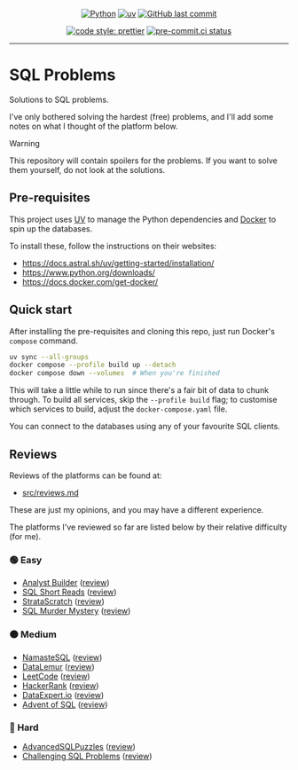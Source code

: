 <div align="center">

[![Python](https://img.shields.io/badge/Python-3.11+-blue.svg)](https://www.python.org/downloads/release/python-3110/)
[![uv](https://img.shields.io/endpoint?url=https://raw.githubusercontent.com/astral-sh/uv/main/assets/badge/v0.json)](https://github.com/astral-sh/uv)
[![GitHub last commit](https://img.shields.io/github/last-commit/Bilbottom/sql-problems)](https://shields.io/badges/git-hub-last-commit)

[![code style: prettier](https://img.shields.io/badge/code_style-prettier-ff69b4.svg?style=flat-square)](https://github.com/prettier/prettier)
[![pre-commit.ci status](https://results.pre-commit.ci/badge/github/Bilbottom/sql-problems/main.svg)](https://results.pre-commit.ci/latest/github/Bilbottom/sql-problems/main)

</div>

---

# SQL Problems

Solutions to SQL problems.

I've only bothered solving the hardest (free) problems, and I'll add some notes on what I thought of the platform below.

> [!WARNING]
>
> This repository will contain spoilers for the problems. If you want to solve them yourself, do not look at the solutions.

## Pre-requisites

This project uses [UV](https://docs.astral.sh/uv/) to manage the Python dependencies and [Docker](https://www.docker.com/) to spin up the databases.

To install these, follow the instructions on their websites:

- https://docs.astral.sh/uv/getting-started/installation/
- https://www.python.org/downloads/
- https://docs.docker.com/get-docker/

## Quick start

After installing the pre-requisites and cloning this repo, just run Docker's `compose` command.

```bash
uv sync --all-groups
docker compose --profile build up --detach
docker compose down --volumes  # When you're finished
```

This will take a little while to run since there's a fair bit of data to chunk through. To build all services, skip the `--profile build` flag; to customise which services to build, adjust the `docker-compose.yaml` file.

You can connect to the databases using any of your favourite SQL clients.

## Reviews

Reviews of the platforms can be found at:

- [src/reviews.md](src/reviews.md)

These are just my opinions, and you may have a different experience.

The platforms I've reviewed so far are listed below by their relative difficulty (for me).

### 🟢 Easy

- [Analyst Builder](https://www.analystbuilder.com/) ([review](src/reviews.md#analyst-builder))
- [SQL Short Reads](https://sqlshortreads.com/sql-practice-problems/) ([review](src/reviews.md#sql-short-reads))
- [StrataScratch](https://platform.stratascratch.com/coding) ([review](src/reviews.md#stratascratch))
- [SQL Murder Mystery](https://mystery.knightlab.com/) ([review](src/reviews.md#sql-murder-mystery))

### 🟠 Medium

- [NamasteSQL](https://www.namastesql.com/coding-problems) ([review](src/reviews.md#namastesql))
- [DataLemur](https://datalemur.com/) ([review](src/reviews.md#datalemur))
- [LeetCode](https://leetcode.com/problemset/database/) ([review](src/reviews.md#leetcode))
- [HackerRank](https://www.hackerrank.com/domains/sql) ([review](src/reviews.md#hackerrank))
- [DataExpert.io](https://dataexpert.io/questions) ([review](src/reviews.md#dataexpertio))
- [Advent of SQL](https://adventofsql.com/) ([review](src/reviews.md#advent-of-sql))

### 🔴 Hard

- [AdvancedSQLPuzzles](https://advancedsqlpuzzles.com/) ([review](src/reviews.md#advancedsqlpuzzles))
- [Challenging SQL Problems](https://bilbottom.github.io/sql-learning-materials/challenging-sql-problems/challenging-sql-problems/) ([review](src/reviews.md#challenging-sql-problems))
